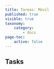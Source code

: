```yaml
---
title: Tareas: Móvil
published: true
visible: true
taxonomy:
    category:
        - docs
page-toc:
    active: false
---
```


## Tasks
